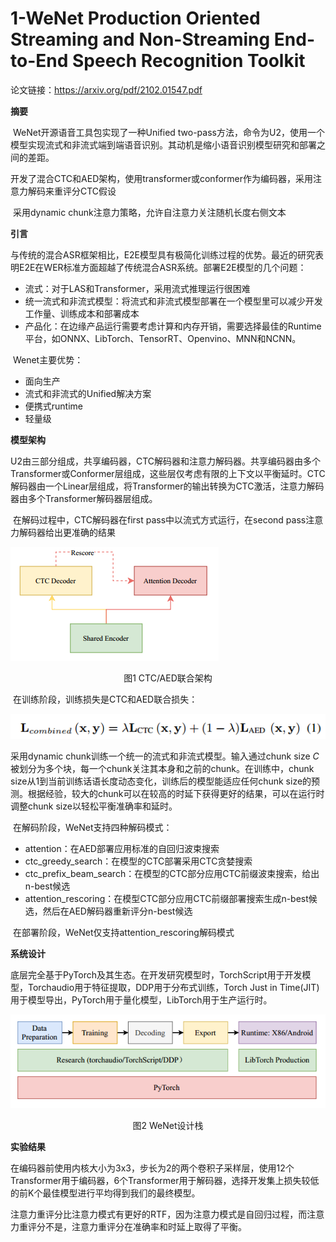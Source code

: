 # 1-WeNet Production Oriented Streaming and Non-Streaming End-to-End Speech Recognition Toolkit

论文链接：https://arxiv.org/pdf/2102.01547.pdf

**摘要**

​	WeNet开源语音工具包实现了一种Unified two-pass方法，命令为U2，使用一个模型实现流式和非流式端到端语音识别。其动机是缩小语音识别模型研究和部署之间的差距。

​	开发了混合CTC和AED架构，使用transformer或conformer作为编码器，采用注意力解码来重评分CTC假设

​	采用dynamic chunk注意力策略，允许自注意力关注随机长度右侧文本

**引言**

​	与传统的混合ASR框架相比，E2E模型具有极简化训练过程的优势。最近的研究表明E2E在WER标准方面超越了传统混合ASR系统。部署E2E模型的几个问题：

- 流式：对于LAS和Transformer，采用流式推理运行很困难
- 统一流式和非流式模型：将流式和非流式模型部署在一个模型里可以减少开发工作量、训练成本和部署成本
- 产品化：在边缘产品运行需要考虑计算和内存开销，需要选择最佳的Runtime平台，如ONNX、LibTorch、TensorRT、Openvino、MNN和NCNN。

​	Wenet主要优势：

- 面向生产
- 流式和非流式的Unified解决方案
- 便携式runtime
- 轻量级

**模型架构**

​	U2由三部分组成，共享编码器，CTC解码器和注意力解码器。共享编码器由多个Transformer或Conformer层组成，这些层仅考虑有限的上下文以平衡延时。CTC解码器由一个Linear层组成，将Transformer的输出转换为CTC激活，注意力解码器由多个Transformer解码器层组成。

​	在解码过程中，CTC解码器在first pass中以流式方式运行，在second pass注意力解码器给出更准确的结果

![](../../figs.assets/image-20230518155056886.png)

<center>图1 CTC/AED联合架构</center>

​	在训练阶段，训练损失是CTC和AED联合损失：

![](../../figs.assets/image-20230518160154733.png)

采用dynamic chunk训练一个统一的流式和非流式模型。输入通过chunk size $C$被划分为多个块，每一个chunk关注其本身和之前的chunk。在训练中，chunk size从1到当前训练话语长度动态变化，训练后的模型能适应任何chunk size的预测。根据经验，较大的chunk可以在较高的时延下获得更好的结果，可以在运行时调整chunk size以轻松平衡准确率和延时。

​	在解码阶段，WeNet支持四种解码模式：

- attention：在AED部署应用标准的自回归波束搜索
- ctc_greedy_search：在模型的CTC部署采用CTC贪婪搜索
- ctc_prefix_beam_search：在模型的CTC部分应用CTC前缀波束搜索，给出n-best候选
- attention_rescoring：在模型CTC部分应用CTC前缀部署搜索生成n-best候选，然后在AED解码器重新评分n-best候选

​	在部署阶段，WeNet仅支持attention_rescoring解码模式

**系统设计**

​	底层完全基于PyTorch及其生态。在开发研究模型时，TorchScript用于开发模型，Torchaudio用于特征提取，DDP用于分布式训练，Torch Just in Time(JIT)用于模型导出，PyTorch用于量化模型，LibTorch用于生产运行时。

![](../../figs.assets/image-20230518162635211.png)

<center>图2 WeNet设计栈</center>

**实验结果**

​	在编码器前使用内核大小为3x3，步长为2的两个卷积子采样层，使用12个Transformer用于编码器，6个Transformer用于解码器，选择开发集上损失较低的前K个最佳模型进行平均得到我们的最终模型。

​	注意力重评分比注意力模式有更好的RTF，因为注意力模式是自回归过程，而注意力重评分不是，注意力重评分在准确率和时延上取得了平衡。